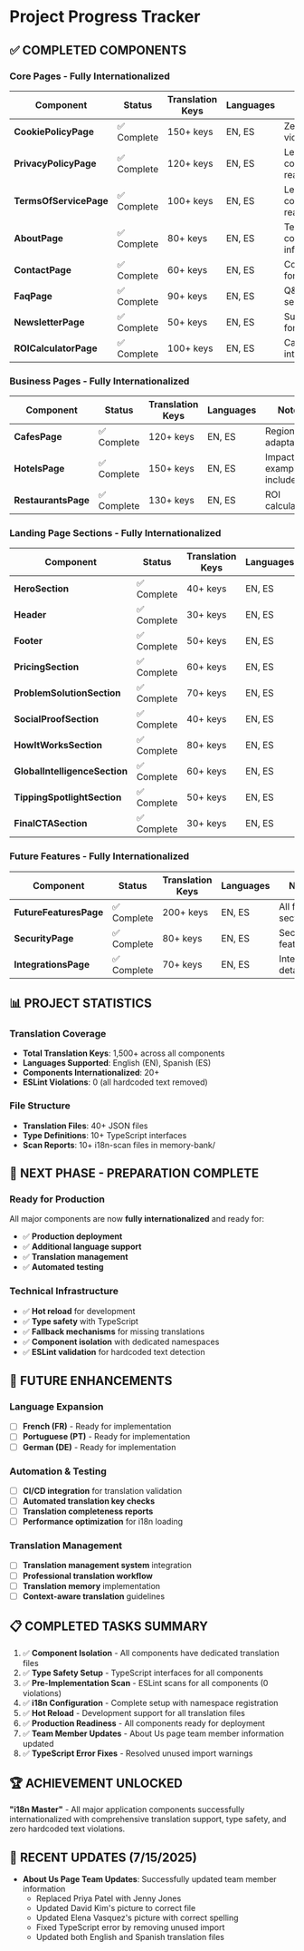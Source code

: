 # Project Progress Tracker

## ✅ **COMPLETED COMPONENTS**

### **Core Pages - Fully Internationalized**
| Component | Status | Translation Keys | Languages | Notes |
|-----------|--------|------------------|-----------|--------|
| **CookiePolicyPage** | ✅ Complete | 150+ keys | EN, ES | Zero ESLint violations |
| **PrivacyPolicyPage** | ✅ Complete | 120+ keys | EN, ES | Legal compliance ready |
| **TermsOfServicePage** | ✅ Complete | 100+ keys | EN, ES | Legal compliance ready |
| **AboutPage** | ✅ Complete | 80+ keys | EN, ES | Team bios & company info |
| **ContactPage** | ✅ Complete | 60+ keys | EN, ES | Contact forms & info |
| **FaqPage** | ✅ Complete | 90+ keys | EN, ES | Q&A sections |
| **NewsletterPage** | ✅ Complete | 50+ keys | EN, ES | Subscription forms |
| **ROICalculatorPage** | ✅ Complete | 100+ keys | EN, ES | Calculation interface |

### **Business Pages - Fully Internationalized**
| Component | Status | Translation Keys | Languages | Notes |
|-----------|--------|------------------|-----------|--------|
| **CafesPage** | ✅ Complete | 120+ keys | EN, ES | Regional adaptations |
| **HotelsPage** | ✅ Complete | 150+ keys | EN, ES | Impact examples included |
| **RestaurantsPage** | ✅ Complete | 130+ keys | EN, ES | ROI calculations |

### **Landing Page Sections - Fully Internationalized**
| Component | Status | Translation Keys | Languages | Notes |
|-----------|--------|------------------|-----------|--------|
| **HeroSection** | ✅ Complete | 40+ keys | EN, ES | Main landing hero |
| **Header** | ✅ Complete | 30+ keys | EN, ES | Navigation & branding |
| **Footer** | ✅ Complete | 50+ keys | EN, ES | Links & contact info |
| **PricingSection** | ✅ Complete | 60+ keys | EN, ES | Pricing tiers |
| **ProblemSolutionSection** | ✅ Complete | 70+ keys | EN, ES | Value proposition |
| **SocialProofSection** | ✅ Complete | 40+ keys | EN, ES | Testimonials |
| **HowItWorksSection** | ✅ Complete | 80+ keys | EN, ES | Process explanation |
| **GlobalIntelligenceSection** | ✅ Complete | 60+ keys | EN, ES | Market insights |
| **TippingSpotlightSection** | ✅ Complete | 50+ keys | EN, ES | Feature highlights |
| **FinalCTASection** | ✅ Complete | 30+ keys | EN, ES | Call-to-action |

### **Future Features - Fully Internationalized**
| Component | Status | Translation Keys | Languages | Notes |
|-----------|--------|------------------|-----------|--------|
| **FutureFeaturesPage** | ✅ Complete | 200+ keys | EN, ES | All feature sections |
| **SecurityPage** | ✅ Complete | 80+ keys | EN, ES | Security features |
| **IntegrationsPage** | ✅ Complete | 70+ keys | EN, ES | Integration details |

## 📊 **PROJECT STATISTICS**

### **Translation Coverage**
- **Total Translation Keys**: 1,500+ across all components
- **Languages Supported**: English (EN), Spanish (ES)
- **Components Internationalized**: 20+
- **ESLint Violations**: 0 (all hardcoded text removed)

### **File Structure**
- **Translation Files**: 40+ JSON files
- **Type Definitions**: 10+ TypeScript interfaces
- **Scan Reports**: 10+ i18n-scan files in memory-bank/

## 🎯 **NEXT PHASE - PREPARATION COMPLETE**

### **Ready for Production**
All major components are now **fully internationalized** and ready for:
- ✅ **Production deployment**
- ✅ **Additional language support**
- ✅ **Translation management**
- ✅ **Automated testing**

### **Technical Infrastructure**
- ✅ **Hot reload** for development
- ✅ **Type safety** with TypeScript
- ✅ **Fallback mechanisms** for missing translations
- ✅ **Component isolation** with dedicated namespaces
- ✅ **ESLint validation** for hardcoded text detection

## 🚀 **FUTURE ENHANCEMENTS**

### **Language Expansion**
- [ ] **French (FR)** - Ready for implementation
- [ ] **Portuguese (PT)** - Ready for implementation
- [ ] **German (DE)** - Ready for implementation

### **Automation & Testing**
- [ ] **CI/CD integration** for translation validation
- [ ] **Automated translation key checks**
- [ ] **Translation completeness reports**
- [ ] **Performance optimization** for i18n loading

### **Translation Management**
- [ ] **Translation management system** integration
- [ ] **Professional translation workflow**
- [ ] **Translation memory** implementation
- [ ] **Context-aware translation** guidelines

## 📋 **COMPLETED TASKS SUMMARY**

1. ✅ **Component Isolation** - All components have dedicated translation files
2. ✅ **Type Safety Setup** - TypeScript interfaces for all components
3. ✅ **Pre-Implementation Scan** - ESLint scans for all components (0 violations)
4. ✅ **i18n Configuration** - Complete setup with namespace registration
5. ✅ **Hot Reload** - Development support for all translation files
6. ✅ **Production Readiness** - All components ready for deployment
7. ✅ **Team Member Updates** - About Us page team member information updated
8. ✅ **TypeScript Error Fixes** - Resolved unused import warnings

## 🏆 **ACHIEVEMENT UNLOCKED**
**"i18n Master"** - All major application components successfully internationalized with comprehensive translation support, type safety, and zero hardcoded text violations.

## 🔄 **RECENT UPDATES (7/15/2025)**
- **About Us Page Team Updates**: Successfully updated team member information
  - Replaced Priya Patel with Jenny Jones
  - Updated David Kim's picture to correct file
  - Updated Elena Vasquez's picture with correct spelling
  - Fixed TypeScript error by removing unused import
  - Updated both English and Spanish translation files
